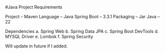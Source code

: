 #Java Project Requirements

Project – Maven
Language – Java
Spring Boot – 3.3.1
Packaging – Jar
Java – 22

Dependencies
a.	Spring Web
b.	Spring Data JPA
c.	Spring Boot DevTools
d.	MYSQL Driver
e.	Lombok
f.	Spring Security

Will update in future if I added.
